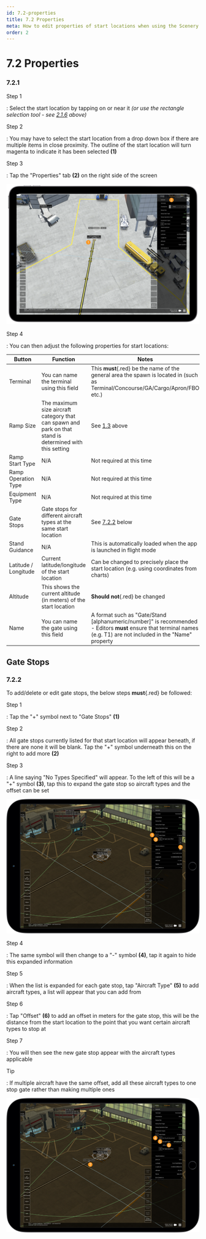 ```yaml
---
id: 7.2-properties
title: 7.2 Properties
meta: How to edit properties of start locations when using the Scenery Editor within Infinite Flight.
order: 2
---
```




# 7.2 Properties



### 7.2.1

Step 1

: Select the start location by tapping on or near it *(or use the rectangle selection tool - see [2.1.6](/guide/scenery-editor-manual/2.-user-interface/2.1-editor-screen#2.1.6) above)*



Step 2

: You may have to select the start location from a drop down box if there are multiple items in close proximity. The outline of the start location will turn magenta to indicate it has been selected **(1)**



Step 3

: Tap the "Properties" tab **(2)** on the right side of the screen



![Image 7.2.1.1 - Start Location Properties](_images/manual/frames/7.2.1.1a.png)



Step 4

: You can then adjust the following properties for start locations:

| Button               | Function                                                     | Notes                                                        |
| -------------------- | ------------------------------------------------------------ | ------------------------------------------------------------ |
| Terminal             | You can name the terminal using this field                   | This **must**{.red} be the name of the general area the spawn is located in (such as Terminal/Concourse/GA/Cargo/Apron/FBO etc.) |
| Ramp Size            | The maximum size aircraft category that can spawn and park on that stand is determined with this setting | See [1.3](/guide/scenery-editor-manual/1.-introduction/1.3-aircraft-categories) above |
| Ramp Start Type      | N/A                                                          | Not required at this time                                    |
| Ramp Operation Type  | N/A                                                          | Not required at this time                                    |
| Equipment Type       | N/A                                                          | Not required at this time                                    |
| Gate Stops           | Gate stops for different aircraft types at the same start location | See [7.2.2](/guide/scenery-editor-manual/7.-start-locations/7.2-properties#7.2.2) below |
| Stand Guidance       | N/A                                                          | This is automatically loaded when the app is launched in flight mode |
| Latitude / Longitude | Current latitude/longitude of the start location             | Can be changed to precisely place the start location (e.g. using coordinates from charts) |
| Altitude             | This shows the current altitude (in meters) of the start location | **Should not**{.red} be changed                              |
| Name                 | You can name the gate using this field                       | A format such as "Gate/Stand [alphanumeric/number]" is recommended - Editors **must** ensure that terminal names (e.g. T1) are not included in the "Name" property |



## Gate Stops

### 7.2.2

To add/delete or edit gate stops, the below steps **must**{.red} be followed: 



Step 1

: Tap the "+" symbol next to "Gate Stops" **(1)**



Step 2

: All gate stops currently listed for that start location will appear beneath, if there are none it will be blank. Tap the "+" symbol underneath this on the right to add more **(2)**



Step 3

: A line saying "No Types Specified" will appear. To the left of this will be a "+" symbol **(3)**, tap this to expand the gate stop so aircraft types and the offset can be set



![Image 7.2.2.1 - Adding Gate Stops](_images/manual/frames/5.3.4.1.png)



Step 4

: The same symbol will then change to a "-" symbol **(4)**, tap it again to hide this expanded information



Step 5

: When the list is expanded for each gate stop, tap "Aircraft Type" **(5)** to add aircraft types, a list will appear that you can add from



Step 6

: Tap "Offset" **(6)** to add an offset in meters for the gate stop, this will be the distance from the start location to the point that you want certain aircraft types to stop at



Step 7

: You will then see the new gate stop appear with the aircraft types applicable



Tip

: If multiple aircraft have the same offset, add all these aircraft types to one stop gate rather than making multiple ones



![Image 7.2.2.2 - Setting Gate Stop Aircraft Types and Offsets](_images/manual/frames/5.3.4.2.png)

